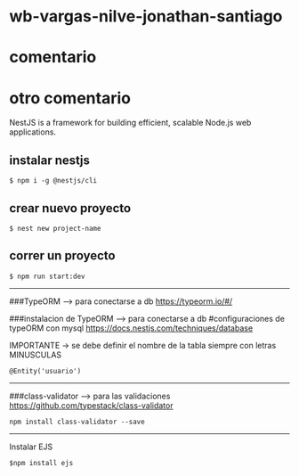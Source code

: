 # wb-vargas-nilve-jonathan-santiago
# comentario
# otro comentario

NestJS is a framework for 
building efficient, scalable Node.js web applications.

## instalar nestjs
```
$ npm i -g @nestjs/cli
```

## crear nuevo proyecto
```
$ nest new project-name

```
## correr un proyecto
```
$ npm run start:dev
```
-------------------------------------------------------------------------------------------------------------------------------------------
###TypeORM --> para conectarse a db
https://typeorm.io/#/

###instalacion de TypeORM --> para conectarse a db
#configuraciones de typeORM con mysql
https://docs.nestjs.com/techniques/database

IMPORTANTE -> se debe definir el nombre de la tabla siempre con letras MINUSCULAS
```
@Entity('usuario')
```
---------------------------------------------------------------------------------------------------------------------------------------------

###class-validator --> para las validaciones
https://github.com/typestack/class-validator
```
npm install class-validator --save
```


------------------------------------------------------------------------------------------------------------------------------------------------

Instalar EJS

```
$npm install ejs
```


















